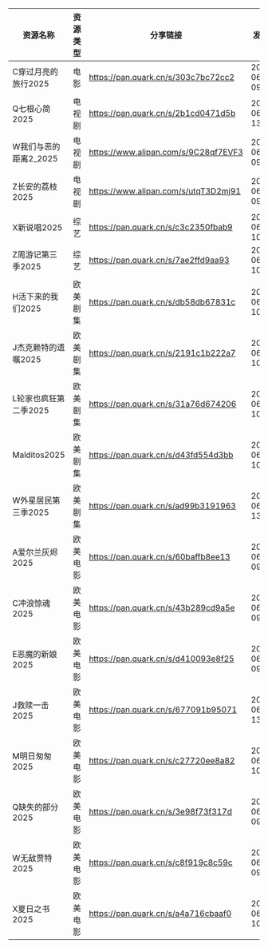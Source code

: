 | 资源名称           | 资源类型 | 分享链接                                 | 发布时间                |
| -------------- | ---- | ------------------------------------ | ------------------- |
| C穿过月亮的旅行2025   | 电影   | https://pan.quark.cn/s/303c7bc72cc2  | 2025-06-08 09:06:41 |
| Q七根心简2025      | 电视剧  | https://pan.quark.cn/s/2b1cd0471d5b  | 2025-06-08 13:20:02 |
| W我们与恶的距离2_2025 | 电视剧  | https://www.alipan.com/s/9C28qf7EVF3 | 2025-06-08 09:09:56 |
| Z长安的荔枝2025     | 电视剧  | https://www.alipan.com/s/utqT3D2mj91 | 2025-06-08 09:07:55 |
| X新说唱2025       | 综艺   | https://pan.quark.cn/s/c3c2350fbab9  | 2025-06-08 10:24:00 |
| Z周游记第三季2025    | 综艺   | https://pan.quark.cn/s/7ae2ffd9aa93  | 2025-06-08 10:23:50 |
| H活下来的我们2025    | 欧美剧集 | https://pan.quark.cn/s/db58db67831c  | 2025-06-08 10:20:08 |
| J杰克赖特的遗嘱2025   | 欧美剧集 | https://pan.quark.cn/s/2191c1b222a7  | 2025-06-08 10:22:25 |
| L轮家也疯狂第二季2025  | 欧美剧集 | https://pan.quark.cn/s/31a76d674206  | 2025-06-08 10:22:04 |
| Malditos2025   | 欧美剧集 | https://pan.quark.cn/s/d43fd554d3bb  | 2025-06-08 10:19:53 |
| W外星居民第三季2025   | 欧美剧集 | https://pan.quark.cn/s/ad99b3191963  | 2025-06-08 13:20:15 |
| A爱尔兰灰烬2025     | 欧美电影 | https://pan.quark.cn/s/60baffb8ee13  | 2025-06-08 09:06:09 |
| C冲浪惊魂2025      | 欧美电影 | https://pan.quark.cn/s/43b289cd9a5e  | 2025-06-08 09:06:33 |
| E恶魔的新娘2025     | 欧美电影 | https://pan.quark.cn/s/d410093e8f25  | 2025-06-08 09:05:52 |
| J救赎一击2025      | 欧美电影 | https://pan.quark.cn/s/677091b95071  | 2025-06-08 13:20:24 |
| M明日匆匆2025      | 欧美电影 | https://pan.quark.cn/s/c27720ee8a82  | 2025-06-08 10:21:51 |
| Q缺失的部分2025     | 欧美电影 | https://pan.quark.cn/s/3e98f73f317d  | 2025-06-08 09:06:19 |
| W无敌贾特2025      | 欧美电影 | https://pan.quark.cn/s/c8f919c8c59c  | 2025-06-08 09:06:03 |
| X夏日之书2025      | 欧美电影 | https://pan.quark.cn/s/a4a716cbaaf0  | 2025-06-08 10:20:22 |
